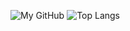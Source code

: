 ![My GitHub](https://github-readme-stats.vercel.app/api?username=Donaim&count_private=true&show_icons=true&theme=buefy&include_all_commits=true)
![Top Langs](https://github-readme-stats.vercel.app/api/top-langs/?username=Donaim&layout=compact)
